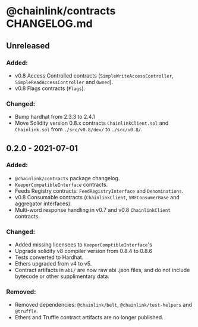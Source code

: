 # @chainlink/contracts CHANGELOG.md

## Unreleased

### Added:

- v0.8 Access Controlled contracts (`SimpleWriteAccessController`, `SimpleReadAccessController` and `Owned`).
- v0.8 Flags contracts (`Flags`).

### Changed:

- Bump hardhat from 2.3.3 to 2.4.1
- Move Solidity version 0.8.x contracts `ChainlinkClient.sol` and `Chainlink.sol` from `./src/v0.8/dev/` to `./src/v0.8/`.

## 0.2.0 - 2021-07-01

### Added:

- `@chainlink/contracts` package changelog.
- `KeeperCompatibleInterface` contracts.
- Feeds Registry contracts: `FeedRegistryInterface` and `Denominations`.
- v0.8 Consumable contracts (`ChainlinkClient`, `VRFConsumerBase` and aggregator interfaces).
- Multi-word response handling in v0.7 and v0.8 `ChainlinkClient` contracts.

### Changed:

- Added missing licensees to `KeeperComptibleInterface`'s
- Upgrade solidity v8 compiler version from 0.8.4 to 0.8.6
- Tests converted to Hardhat.
- Ethers upgraded from v4 to v5.
- Contract artifacts in `abi/` are now raw abi .json files, and do not include bytecode or other supplimentary data.

### Removed:

- Removed dependencies: `@chainlink/belt`, `@chainlink/test-helpers` and `@truffle`.
- Ethers and Truffle contract artifacts are no longer published.
